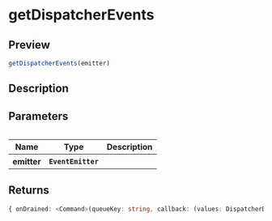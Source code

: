 
      
# getDispatcherEvents

<div class="api-docs__section" data-reactroot="">

## Preview

</div><div class="api-docs__preview fn" data-reactroot="">

```ts
getDispatcherEvents(emitter)
```

</div><div class="api-docs__section" data-reactroot="">

## Description

</div><div class="api-docs__description" data-reactroot=""><span class="api-docs__do-not-parse">



</span></div><div class="api-docs__section" data-reactroot="">

## Parameters

</div><div class="api-docs__parameters" data-reactroot=""><table>

<table><thead><tr><th>Name</th><th>Type</th><th>Description</th></tr></thead><tbody><tr><th>emitter</th><th><code><span class="api-type__type ">EventEmitter</span></code></th><th><div class="api-docs__description"><span class="api-docs__do-not-parse">



</span></div></th></tr></tbody></table>

</table></div><div class="api-docs__section" data-reactroot="">

## Returns

</div><div class="api-docs__returns" data-reactroot="">

```ts
{ onDrained: <Command>(queueKey: string, callback: (values: DispatcherData<Command>) => void) => VoidFunction; onQueueChange: <Command>(queueKey: string, callback: (values: DispatcherData<Command>) => void) => VoidFunction; onQueueStatus: <Command>(queueKey: string, callback: (values: DispatcherData<Command>) => void) => VoidFunction; setDrained: <Command>(queueKey: string, values: DispatcherData<Command>) => void; setQueueChanged: <Command>(queueKey: string, values: DispatcherData<Command>) => void; setQueueStatus: <Command>(queueKey: string, values: DispatcherData<Command>) => void }
```

</div>